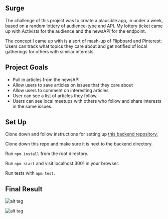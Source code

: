 ## Surge
The challenge of this project was to create a plausible app, in under a week, based on a random lottery of audience-type and API.  My lottery ticket came up with Activists for the audience and the newsAPI for the endpoint.

The concept I came up with is a sort of mash-up of Flipboard and Pinterest: Users can track what topics they care about and get notified of local gatherings for others with similiar interests.

## Project Goals
* Pull in articles from the newsAPI
* Allow users to save articles on issues that they care about
* Allow users to comment on interesting articles
* User can see a list of articles they follow.
* Users can see local meetups with others who follow and share interests in the same issues.


## Set Up
Clone down and follow instructions for setting up [this backend repository.](https://github.com/turingschool-examples/movie-tracker)

Clone down this repo and make sure it is next to the backend directory.

Run `npm install` from the root directory.

Run `npm start` and visit localhost:3001 in your browser.

Run tests with `npm test`.

## Final Result

![alt tag](https://github.com/gmasterofnone/movieTracker/blob/master/public/images/screen-a.png "Screen-shot of App")

![alt tag](https://github.com/gmasterofnone/movieTracker/blob/master/public/images/screen-b.png "Screen-shot of App")


